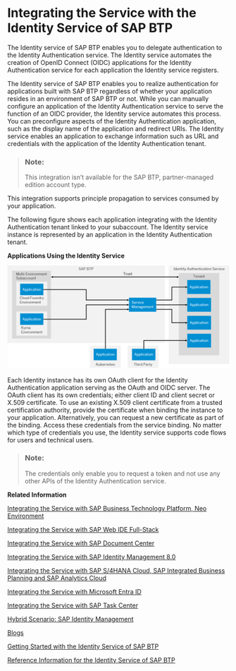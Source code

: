 <!-- loiod5cd80c6928e4ac98586025170efdf08 -->

# Integrating the Service with the Identity Service of SAP BTP

The Identity service of SAP BTP enables you to delegate authentication to the Identity Authentication service. The Identity service automates the creation of OpenID Connect \(OIDC\) applications for the Identity Authentication service for each application the Identity service registers.

The Identity service of SAP BTP enables you to realize authentication for applications built with SAP BTP regardless of whether your application resides in an environment of SAP BTP or not. While you can manually configure an application of the Identity Authentication service to serve the function of an OIDC provider, the Identity service automates this process. You can preconfigure aspects of the Identity Authentication application, such as the display name of the application and redirect URIs. The Identity service enables an application to exchange information such as URL and credentials with the application of the Identity Authentication tenant.

> ### Note:  
> This integration isn’t available for the SAP BTP, partner-managed edition account type.

This integration supports principle propagation to services consumed by your application.

The following figure shows each application integrating with the Identity Authentication tenant linked to your subaccount. The Identity service instance is represented by an application in the Identity Authentication tenant.

  
  
**Applications Using the Identity Service**

![](images/Identity_broker_scenario_021ef86.png "Applications Using the Identity Service")

Each Identity instance has its own OAuth client for the Identity Authentication application serving as the OAuth and OIDC server. The OAuth client has its own credentials; either client ID and client secret or X.509 certificate. To use an existing X.509 client certificate from a trusted certification authority, provide the certificate when binding the instance to your application. Alternatively, you can request a new certificate as part of the binding. Access these credentials from the service binding. No matter which type of credentials you use, the Identity service supports code flows for users and technical users.

> ### Note:  
> The credentials only enable you to request a token and not use any other APIs of the Identity Authentication service.

**Related Information**  


[Integrating the Service with SAP Business Technology Platform, Neo Environment](integrating-the-service-with-sap-business-technology-platform-neo-environment-fe84459.md#loiofe84459e688c43698591d3b9e1aac828 "SAP BTP acts as a service provider, and Identity Authentication acts as an identity provider in this setup.")

[Integrating the Service with SAP Web IDE Full-Stack](integrating-the-service-with-sap-web-ide-full-stack-313f545.md#loio313f5456f3ab41ca925d555cda748f39 "You can use Identity Authentication as identity provider for SAP Web IDE Full-Stack.")

[Integrating the Service with SAP Document Center](integrating-the-service-with-sap-document-center-397683c.md#loio397683cff69d44c5bb2b38c76714c6ca "You can use Identity Authentication as identity provider for SAP Document Center.")

[Integrating the Service with SAP Identity Management 8.0](integrating-the-service-with-sap-identity-management-8-0-f44f931.md "")

[Integrating the Service with SAP S/4HANA Cloud, SAP Integrated Business Planning and SAP Analytics Cloud](integrating-the-service-with-sap-s-4hana-cloud-sap-integrated-business-planning-and-sap-a-dd61aea.md "This integration document aims to provide information about single sign-on (SSO) options for SAP S/4HANA Cloud or SAP Integrated Business Planning and SAP Analytics Cloud, that use Identity Authentication as an authenticating or proxy identity provider.")

[Integrating the Service with Microsoft Entra ID](integrating-the-service-with-microsoft-entra-id-626b173.md "")

[Integrating the Service with SAP Task Center](integrating-the-service-with-sap-task-center-ab5e90e.md)

[Hybrid Scenario: SAP Identity Management](hybrid-scenario-sap-identity-management-6fa419a.md "You can execute hybrid scenarios between provisioning systems from the Identity Provisioning UI and external systems that support SCIM 2.0 protocol.")

[Blogs](blogs-a89ca3e.md "Links to blogs and documents about integration scenarios with Identity Authentication.")

[Getting Started with the Identity Service of SAP BTP](getting-started-with-the-identity-service-of-sap-btp-066bda8.md "To create OpenID Connect (OIDC) applications in the Cloud Identity Services service using SAP Cloud Service Management service, instantiate the Identity service and bind your service instance to an application. The Identity service automates the manual creation of Cloud Identity Services OIDC applications.")

[Reference Information for the Identity Service of SAP BTP](reference-information-for-the-identity-service-of-sap-btp-9379444.md "Properties enable you to customize the configuration of the Identity service.")

